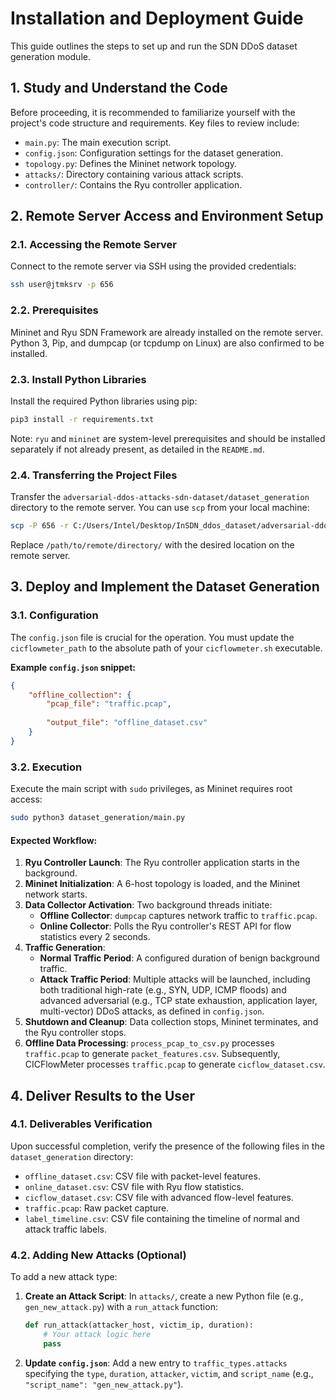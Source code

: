 # Installation and Deployment Guide

This guide outlines the steps to set up and run the SDN DDoS dataset generation module.

## 1. Study and Understand the Code

Before proceeding, it is recommended to familiarize yourself with the project's code structure and requirements. Key files to review include:

-   `main.py`: The main execution script.
-   `config.json`: Configuration settings for the dataset generation.
-   `topology.py`: Defines the Mininet network topology.
-   `attacks/`: Directory containing various attack scripts.
-   `controller/`: Contains the Ryu controller application.

## 2. Remote Server Access and Environment Setup

### 2.1. Accessing the Remote Server

Connect to the remote server via SSH using the provided credentials:

```bash
ssh user@jtmksrv -p 656
```

### 2.2. Prerequisites

Mininet and Ryu SDN Framework are already installed on the remote server. Python 3, Pip, and dumpcap (or tcpdump on Linux) are also confirmed to be installed.

### 2.3. Install Python Libraries

Install the required Python libraries using pip:

```bash
pip3 install -r requirements.txt
```

Note: `ryu` and `mininet` are system-level prerequisites and should be installed separately if not already present, as detailed in the `README.md`.

### 2.4. Transferring the Project Files

Transfer the `adversarial-ddos-attacks-sdn-dataset/dataset_generation` directory to the remote server. You can use `scp` from your local machine:

```bash
scp -P 656 -r C:/Users/Intel/Desktop/InSDN_ddos_dataset/adversarial-ddos-attacks-sdn-dataset/dataset_generation user@jtmksrv:/path/to/remote/directory/
```

Replace `/path/to/remote/directory/` with the desired location on the remote server.

## 3. Deploy and Implement the Dataset Generation

### 3.1. Configuration

The `config.json` file is crucial for the operation. You must update the `cicflowmeter_path` to the absolute path of your `cicflowmeter.sh` executable.

**Example `config.json` snippet:**
```json
{
    "offline_collection": {
        "pcap_file": "traffic.pcap",
        
        "output_file": "offline_dataset.csv"
    }
}
```

### 3.2. Execution

Execute the main script with `sudo` privileges, as Mininet requires root access:

```bash
sudo python3 dataset_generation/main.py
```

#### Expected Workflow:

1.  **Ryu Controller Launch**: The Ryu controller application starts in the background.
2.  **Mininet Initialization**: A 6-host topology is loaded, and the Mininet network starts.
3.  **Data Collector Activation**: Two background threads initiate:
    -   **Offline Collector**: `dumpcap` captures network traffic to `traffic.pcap`.
    -   **Online Collector**: Polls the Ryu controller's REST API for flow statistics every 2 seconds.
4.  **Traffic Generation**:
    -   **Normal Traffic Period**: A configured duration of benign background traffic.
    -   **Attack Traffic Period**: Multiple attacks will be launched, including both traditional high-rate (e.g., SYN, UDP, ICMP floods) and advanced adversarial (e.g., TCP state exhaustion, application layer, multi-vector) DDoS attacks, as defined in `config.json`.
5.  **Shutdown and Cleanup**: Data collection stops, Mininet terminates, and the Ryu controller stops.
6.  **Offline Data Processing**: `process_pcap_to_csv.py` processes `traffic.pcap` to generate `packet_features.csv`. Subsequently, CICFlowMeter processes `traffic.pcap` to generate `cicflow_dataset.csv`.

## 4. Deliver Results to the User

### 4.1. Deliverables Verification

Upon successful completion, verify the presence of the following files in the `dataset_generation` directory:

-   `offline_dataset.csv`: CSV file with packet-level features.
-   `online_dataset.csv`: CSV file with Ryu flow statistics.
-   `cicflow_dataset.csv`: CSV file with advanced flow-level features.
-   `traffic.pcap`: Raw packet capture.
-   `label_timeline.csv`: CSV file containing the timeline of normal and attack traffic labels.

### 4.2. Adding New Attacks (Optional)

To add a new attack type:

1.  **Create an Attack Script**: In `attacks/`, create a new Python file (e.g., `gen_new_attack.py`) with a `run_attack` function:
    ```python
    def run_attack(attacker_host, victim_ip, duration):
        # Your attack logic here
        pass
    ```

2.  **Update `config.json`**: Add a new entry to `traffic_types.attacks` specifying the `type`, `duration`, `attacker`, `victim`, and `script_name` (e.g., `"script_name": "gen_new_attack.py"`).
